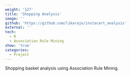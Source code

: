 ```yaml
---
weight: '127'
title: 'Shopping Analysis'
image: ''
github: 'https://github.com/likarajo/instacart_analysis'
external: ''
tech:
  - R
  - Association Rule Mining
show: 'true'
categories:
  - Project
---
```


Shopping basket analysis using Association Rule Mining.